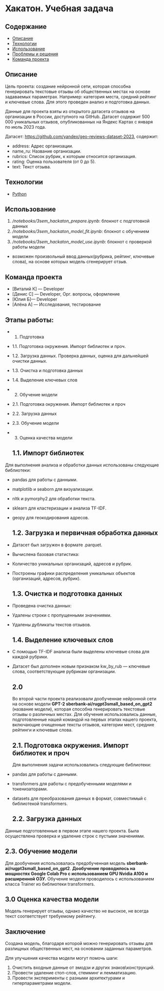 # Хакатон. Учебная задача
## Содержание
- [Описание](#описание)
- [Технологии](#технологии)
- [Использование](#использование)
- [Проблемы и решения](#возможные-проблемы-и-их-решения)
- [Команда проекта](#команда-проекта)

## Описание
Цель проекта: создание нейронной сети, которая способна генерировать текстовые отзывы об общественных местах на основе задаваемых параметрах. Например: категория места, средний рейтинг и ключевые слова.
Для этого проведен анализ и подготовка данных.

Данные для проекта взяты из открытого датасета отзывов на организации в России, доступного на GitHub. Датасет содержит 500 000 уникальных отзывов, опубликованных на Яндекс Картах с января по июль 2023 года.

Датасет: https://github.com/yandex/geo-reviews-dataset-2023, содержит:
- address: Адрес организации.
- name_ru: Название организации.
- rubrics: Список рубрик, к которым относится организация.
- rating: Оценка пользователя (от 0 до 5).
- text: Текст отзыва.

## Технологии
- [Python](https://www.python.org/)

## Использование
1. */notebooks/3sem_hackaton_prepare.ipynb*: блокнот с подготовкой данных
2. */notebooks/3sem_hackaton_model_fit.ipynb*: блокнот с обучением модели
3. */notebooks/3sem_hackaton_model_use.ipynb*: блокнот с проверкой работы модели
- возможен произвольный ввод данных(рубрика, рейтинг, ключевые слова), на основе которых модель сгенерирует отзыв.

## Команда проекта
- [Виталий К] — Developer
- [Денис С] — Developer, Орг. вопросы, оформление
- [Юлия Б]— Developer
- [Алёна А] — Исследования, тестирование

## Этапы работы:
- 1. Подготовка
- 1.1. Подготовка окружения. Импорт библиотек и проч.
- 1.2. Загрузка данных. Проверка данных, оценка для дальнейшей очистки данных.
- 1.3. Очистка и подготовка данных
- 1.4. Выделение ключевых слов
- 2. Обучение модели
- 2.1. Подготовка окружения. Импорт библиотек и проч
- 2.2. Загрузка данных
- 2.3. Обучение модели
- 3. Оценка качества модели

  ## 1.1. Импорт библиотек
Для выполнения анализа и обработки данных использованы следующие библиотеки:
- pandas для работы с данными.
- matplotlib и seaborn для визуализации.
- nltk и pymorphy2 для обработки текста.
- sklearn для кластеризации и анализа TF-IDF.
- geopy для геокодирования адресов.

  ## 1.2. Загрузка и первичная обработка данных
- Датасет был загружен в формате .parquet.
- Вычислена базовая статистика:
- Количество уникальных организаций, адресов и рубрик.
- Построены графики распределения уникальных объектов (организаций, адресов, рубрик).

  ## 1.3. Очистка и подготовка данных
- Проведена очистка данных:
- Удалены строки с пропущенными значениями.
- Удалены дубликаты текстов отзывов.

  ## 1.4. Выделение ключевых слов
- С помощью TF-IDF анализа были выделены ключевые слова для каждой рубрики.
- Датасет был дополнен новым признаком kw_by_rub — ключевые слова, соответствующие рубрикам организации.

  ## 2.0
  Во второй части проекта реализовали дообученнае нейронной сети на основе модели **GPT-2 sberbank-ai/rugpt3small_based_on_gpt2** (название модели), которая способна генерировать текстовые отзывы о различных местах.
  Для обучения использовались данные, подготовленные нашей командой на первых этапах нашего проекта, включающие очищенные тексты отзывов, категории мест, средние рейтинги и ключевые слова.

  ## 2.1. Подготовка окружения. Импорт библиотек и проч
  Для выполнения задачи использовались следующие библиотеки:
- pandas для работы с данными.
- transformers для работы с предобученными моделями и токенизаторами.
- datasets для преобразования данных в формат, совместимый с библиотекой transformers.

  ## 2.2. Загрузка данных
Данные подготовленные в первом этапе нашего проекта.
Была осуществлена проверка и удаление строк с пустыми значениями.

 ## 2.3. Обучение модели
Для дообучения использовалась предобученная модель **sberbank-ai/rugpt3small_based_on_gpt2**. **Дообучение проводилось на мощностях Google Colab Pro с использованием GPU Nvidia A100 и расширенной ОЗУ.**
Обучение модели проводилось с использованием класса Trainer из библиотеки transformers.

## 3.0 Оценка качества модели
Модель генерирует отзывы, однако качество не высокое, не всегда текст соответствует требуемому рейтингу.

## Заключение
Создана модель, благодаря которой можно генерировать отзывы для разлищных общественных мест, на основании заданных параметров.

Для улучшения качества модели могут помочь шаги:
1. Очистить входные данные от эмодзи и других знаков\конструкций.
2. Провести удаление стоп-слов, стемминг и лемматизацию.
3. Провести эксперименты с разными архитектурами и гиперпараметрами модели.


